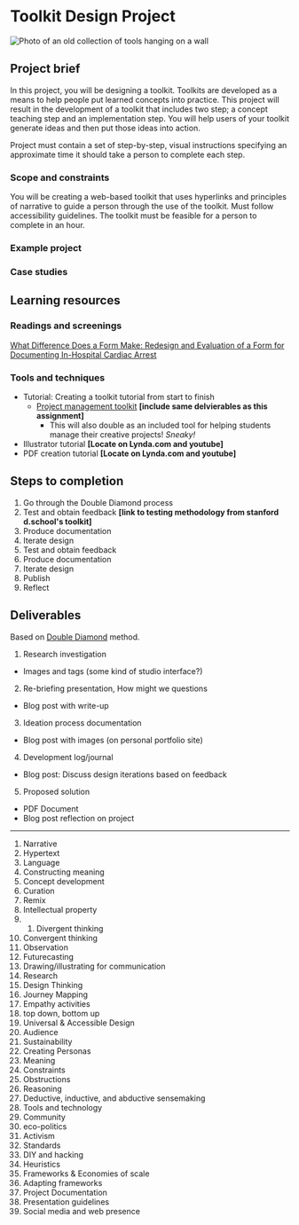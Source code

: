 # Toolkit Design Project
![Photo of an old collection of tools hanging on a wall](https://unsplash.it/3000/1500?image=284)
## Project brief

In this project, you will be designing a toolkit. Toolkits are developed as a means to help people put learned concepts into practice. This project will result in the development of a toolkit that includes two step; a concept teaching step and an implementation step. You will help users of your toolkit generate ideas and then put those ideas into action.

Project must contain a set of step-by-step, visual instructions specifying an approximate time it should take a person to complete each step.

### Scope and constraints

You will be creating a web-based toolkit that uses hyperlinks and principles of narrative to guide a person through the use of the toolkit. Must follow accessibility guidelines. The toolkit must be feasible for a person to complete in an hour.

### Example project

### Case studies

## Learning resources

### Readings and screenings

[What Difference Does a Form Make: Redesign and Evaluation of a Form for Documenting In-Hospital Cardiac Arrest](https://digital.lib.washington.edu/researchworks/bitstream/handle/1773/22800/Au_washington_0250E_11500.pdf?sequence=1)

### Tools and techniques

- Tutorial: Creating a toolkit tutorial from start to finish
  - [Project management toolkit](../toolkit/project_management.md) **[include same delvierables as this assignment]**
    - This will also double as an included tool for helping students manage their creative projects! *Sneaky!*
- Illustrator tutorial **[Locate on Lynda.com and youtube]**
- PDF creation tutorial **[Locate on Lynda.com and youtube]**

## Steps to completion

1. Go through the Double Diamond process
2. Test and obtain feedback **[link to testing methodology from stanford d.school's toolkit]**
3. Produce documentation
3. Iterate design
4. Test and obtain feedback
5. Produce documentation
6. Iterate design
7. Publish
8. Reflect

## Deliverables

Based on [Double Diamond](../topics/double_diamond.md) method.

1. Research investigation
  - Images and tags (some kind of studio interface?)
2. Re-briefing presentation, How might we questions
  - Blog post with write-up
3. Ideation process documentation
  - Blog post with images (on personal portfolio site) 
4. Development log/journal
  - Blog post: Discuss design iterations based on feedback 
5. Proposed solution
  - PDF Document
  - Blog post reflection on project



---


1. Narrative
2. Hypertext
3. Language
4. Constructing meaning
5. Concept development
6. Curation
7. Remix
8. Intellectual property
9. 1. Divergent thinking
10. Convergent thinking
11. Observation
12. Futurecasting
13. Drawing/illustrating for communication
14. Research
15. Design Thinking
16. Journey Mapping
17. Empathy activities
18. top down, bottom up
19. Universal & Accessible Design
20. Audience
21. Sustainability
22. Creating Personas
23. Meaning
24. Constraints
25. Obstructions
26. Reasoning
27. Deductive, inductive, and abductive sensemaking
28. Tools and technology
29. Community
30. eco-politics
31. Activism
32. Standards
33. DIY and hacking
34. Heuristics
35. Frameworks & Economies of scale
36. Adapting frameworks
37. Project Documentation
38. Presentation guidelines
39. Social media and web presence
